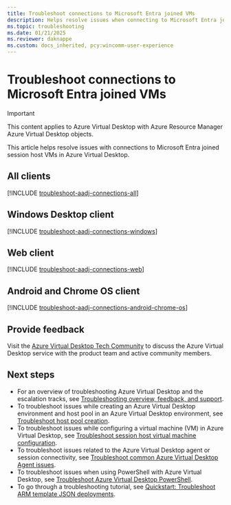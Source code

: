 ```yaml
---
title: Troubleshoot connections to Microsoft Entra joined VMs
description: Helps resolve issues when connecting to Microsoft Entra joined VMs in Azure Virtual Desktop.
ms.topic: troubleshooting
ms.date: 01/21/2025
ms.reviewer: daknappe
ms.custom: docs_inherited, pcy:wincomm-user-experience
---
```

# Troubleshoot connections to Microsoft Entra joined VMs

> [!IMPORTANT]
> This content applies to Azure Virtual Desktop with Azure Resource Manager Azure Virtual Desktop objects.

This article helps resolve issues with connections to Microsoft Entra joined session host VMs in Azure Virtual Desktop.

## All clients

[!INCLUDE [troubleshoot-aadj-connections-all](includes/include-troubleshoot-azure-ad-joined-connections-all.md)]

## Windows Desktop client

[!INCLUDE [troubleshoot-aadj-connections-windows](includes/include-troubleshoot-azure-ad-joined-connections-windows.md)]

## Web client

[!INCLUDE [troubleshoot-aadj-connections-web](includes/include-troubleshoot-azure-ad-joined-connections-web.md)]

## Android and Chrome OS client

[!INCLUDE [troubleshoot-aadj-connections-android-chrome-os](includes/include-troubleshoot-azure-ad-joined-connections-android-chrome-os.md)]

## Provide feedback

Visit the [Azure Virtual Desktop Tech Community](https://techcommunity.microsoft.com/t5/azure-virtual-desktop/bd-p/AzureVirtualDesktopForum) to discuss the Azure Virtual Desktop service with the product team and active community members.

## Next steps

- For an overview of troubleshooting Azure Virtual Desktop and the escalation tracks, see [Troubleshooting overview, feedback, and support](/azure/virtual-desktop/troubleshoot-set-up-overview).
- To troubleshoot issues while creating an Azure Virtual Desktop environment and host pool in an Azure Virtual Desktop environment, see [Troubleshoot host pool creation](/azure/virtual-desktop/troubleshoot-set-up-issues).
- To troubleshoot issues while configuring a virtual machine (VM) in Azure Virtual Desktop, see [Troubleshoot session host virtual machine configuration](/azure/virtual-desktop/troubleshoot-vm-configuration).
- To troubleshoot issues related to the Azure Virtual Desktop agent or session connectivity, see [Troubleshoot common Azure Virtual Desktop Agent issues](/azure/virtual-desktop/troubleshoot-agent).
- To troubleshoot issues when using PowerShell with Azure Virtual Desktop, see [Troubleshoot Azure Virtual Desktop PowerShell](/azure/virtual-desktop/troubleshoot-powershell).
- To go through a troubleshooting tutorial, see [Quickstart: Troubleshoot ARM template JSON deployments](/azure/virtual-desktop/../azure-resource-manager/templates/template-tutorial-troubleshoot).
